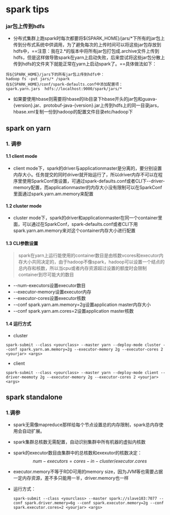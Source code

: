 

# spark tips

### jar包上传到hdfs

* 分布式集群上跑spark时每次都要将${SPARK_HOME}/jars/*下所有的jar包上传到分布式系统中供调用，为了避免每次的上传时间可以将这些jar包存放到hdfs中，==注意：我在2.\*的版本中将所有jar包打包成.archive文件上传到hdfs，但是这样做导致spark在yarn上启动失败，后来尝试将这些jar包分散上传到hdfs的文件夹下就能正常在yarn上启动spark了。==具体做法如下：

```shell
将${SPARK_HOME}/jars下的所有jar包上传到hdfs中：
hadoop fs -put jars/* /spark
在${SPARK_HOME}/conf/spark-defaults.conf中添加配置项：
spark.yarn.jars  hdfs://localhost:9000/spark/jars/*
```

* 如果要使用hbase则需要将hbase的lib目录下hbase开头的jar包和guava-{version}.jar、protobuf-java-{version}.jar上传到hdfs上的同一目录jars，hbase.xml复制一份到hadoop的配置文件目录etc/hadoop下



## spark on yarn

### 1. 调参

#### 1.1 client mode

* client mode下，spark的driver与applicationmaster是分离的，要分别设置内存大小。任务提交的同时driver就开始运行了，所以driver内存不可以在程序里使用SparkConf类设置，可通过spark-defaults.conf或者CLI下--driver-memory配置，而applicationmaster的内存大小没有限制可以在SparkConf里面通过spark.yarn.am.memory来配置

#### 1.2 cluster mode

* cluster mode下，spark的driver和applicationmaster在同一个container里面，可以通过在SparkConf，spark-defaults.conf或者CLI下用spark.yarn.am.memory来对这个container内存大小进行配置

#### 1.3 CLI参数设置

> spark在yarn上运行能使用的container数目是由核数vcores和executor内存大小共同决定的，由于hadoop不像spark，hadoop可以设置一个结点的总内存和核数，所以当cpu或者内存资源超过设置的额度时会限制container到尽可能大的数目

* --num-executors设置executor数目
* --executor-memory设置executor内存
* --executor-cores设置executor核数
* --conf spark.yarn.am.memory=2g设置application master内存大小
* --conf spark.yarn.am.cores=2设置application master核数

#### 1.4 运行方式

* cluster

```shell
spark-submit --class <yourclass> --master yarn --deploy-mode cluster --conf spark.yarn.am.memory=2g --executor-memory 2g --executor-cores 2 <yourjar> <args>
```

* client

```shell
spark-submit --class <yourclass> --master yarn --deploy-mode client --driver-meemoty 2g --executor-memory 2g --executor-cores 2 <yourjar> <args>
```





## spark standalone

### 1.调参

* spark无需像mapreduce那样给每个节点设置总的内存限制，spark总内存使用会自动扩展。

* spark集群总核数无需配置，自动识别集群中所有机器的虚拟内核数

* spark的executor数目由集群中的总核数和exexutor的核数决定：
  $$
  num-executors = cores-in-cluster/executor.cores
  $$

* executor.memory不等于RDD可用的memory size，因为JVM等也需要占据一定内存资源，差不多只能用一半，driver.memory也一样

* 运行方式：

  ```shell
  spark-submit --class <yourclass> --master spark://slave103:7077 --conf spark.driver.memery=6g --conf spark.executor.memory=2g --conf spark.executor.cores=2 <yourjar> <args>
  ```




